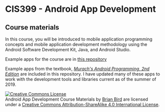# CIS399 - Android App Development

## Course materials

In this course, you will be introduced to mobile application programming concepts and mobile application development methodology using the Android Software Development Kit, Java, and Android Studio.  

Example apps for the course are in [this repository](https://github.com/UO-CIS/CIS399AndroidDemos)  

Example apps from the textbook, [*Murach's Android Programming, 2nd Edition*](https://www.murach.com/shop/murach-s-android-programming-2nd-edition-detail) are included in this repository. I have updated many of these apps to work with the development tools and libraries current as of the summer of 2019.

<a rel="license" href="http://creativecommons.org/licenses/by-sa/4.0/"><img alt="Creative Commons License" style="border-width:0" src="https://i.creativecommons.org/l/by-sa/4.0/88x31.png" /></a><br /><span xmlns:dct="http://purl.org/dc/terms/" property="dct:title">Android App Development Course Materials</span> by <a xmlns:cc="http://creativecommons.org/ns#" href="https://birdsbits.blog" property="cc:attributionName" rel="cc:attributionURL">Brian Bird</a> are licensed under a <a rel="license" href="http://creativecommons.org/licenses/by-sa/4.0/">Creative Commons Attribution-ShareAlike 4.0 International License</a>.
